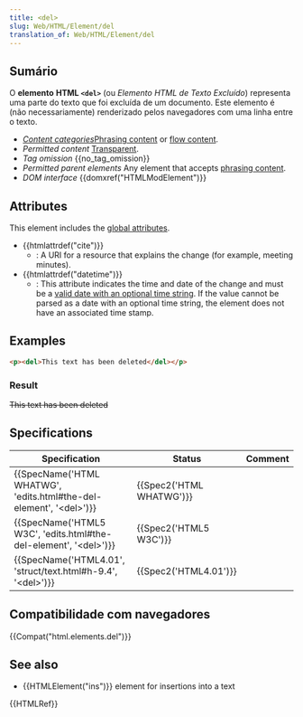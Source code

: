 ```yaml
---
title: <del>
slug: Web/HTML/Element/del
translation_of: Web/HTML/Element/del
---
```

## Sumário

O **elemento** **HTML `<del>`** (ou _Elemento_ _HTML_ _de Texto Excluído_) representa uma parte do texto que foi excluída de um documento. Este elemento é (não necessariamente) renderizado pelos navegadores com uma linha entre o texto.

- _[Content categories](/pt-BR/docs/HTML/Content_categories)_[Phrasing content](/pt-BR/docs/HTML/Content_categories#Phrasing_content) or [flow content](/pt-BR/docs/HTML/Content_categories#Flow_content).
- _Permitted content_ [Transparent](/pt-BR/docs/HTML/Content_categories#Transparent).
- _Tag omission_ {{no_tag_omission}}
- _Permitted parent elements_ Any element that accepts [phrasing content](/pt-BR/docs/HTML/Content_categories#Phrasing_content).
- _DOM interface_ {{domxref("HTMLModElement")}}

## Attributes

This element includes the [global attributes](/pt-BR/docs/HTML/Global_attributes).

- {{htmlattrdef("cite")}}
  - : A URI for a resource that explains the change (for example, meeting minutes).
- {{htmlattrdef("datetime")}}
  - : This attribute indicates the time and date of the change and must be a [valid date with an optional time string](http://www.w3.org/TR/html5/common-microsyntaxes.html#valid-date-string-with-optional-time). If the value cannot be parsed as a date with an optional time string, the element does not have an associated time stamp.

## Examples

```html
<p><del>This text has been deleted</del></p>
```

### Result

~~This text has been deleted~~

## Specifications

| Specification                                                                                    | Status                           | Comment |
| ------------------------------------------------------------------------------------------------ | -------------------------------- | ------- |
| {{SpecName('HTML WHATWG', 'edits.html#the-del-element', '&lt;del&gt;')}} | {{Spec2('HTML WHATWG')}} |         |
| {{SpecName('HTML5 W3C', 'edits.html#the-del-element', '&lt;del&gt;')}}     | {{Spec2('HTML5 W3C')}}     |         |
| {{SpecName('HTML4.01', 'struct/text.html#h-9.4', '&lt;del&gt;')}}         | {{Spec2('HTML4.01')}}     |         |

## Compatibilidade com navegadores

{{Compat("html.elements.del")}}

## See also

- {{HTMLElement("ins")}} element for insertions into a text

{{HTMLRef}}
